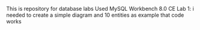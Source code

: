This is repository for database labs
Used MySQL Workbench 8.0 CE
Lab 1: i needed to create a simple diagram and 10 entities as example that code works